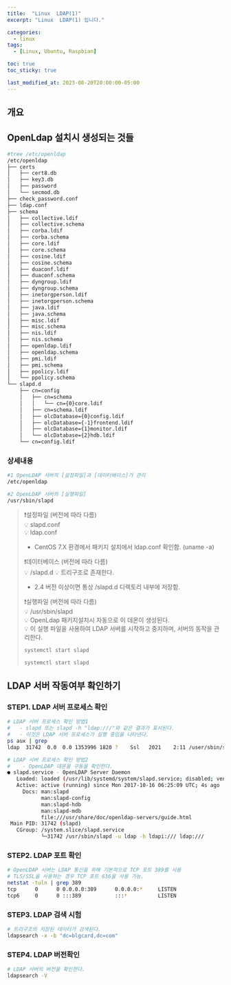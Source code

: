 ```yaml
---
title:  "Linux  LDAP(1)"
excerpt: "Linux  LDAP(1) 입니다."

categories:
  - linux
tags:
  - [Linux, Ubuntu, Raspbian]

toc: true
toc_sticky: true

last_modified_at: 2023-08-20T20:00:00-05:00
---
```


## 개요

## OpenLdap 설치시 생성되는 것들
```bash
#tree /etc/openldap
/etc/openldap
├── certs
│   ├── cert8.db
│   ├── key3.db
│   ├── password
│   └── secmod.db
├── check_password.conf
├── ldap.conf
├── schema
│   ├── collective.ldif
│   ├── collective.schema
│   ├── corba.ldif
│   ├── corba.schema
│   ├── core.ldif
│   ├── core.schema
│   ├── cosine.ldif
│   ├── cosine.schema
│   ├── duaconf.ldif
│   ├── duaconf.schema
│   ├── dyngroup.ldif
│   ├── dyngroup.schema
│   ├── inetorgperson.ldif
│   ├── inetorgperson.schema
│   ├── java.ldif
│   ├── java.schema
│   ├── misc.ldif
│   ├── misc.schema
│   ├── nis.ldif
│   ├── nis.schema
│   ├── openldap.ldif
│   ├── openldap.schema
│   ├── pmi.ldif
│   ├── pmi.schema
│   ├── ppolicy.ldif
│   └── ppolicy.schema
└── slapd.d
    ├── cn=config
    │   ├── cn=schema
    │   │   └── cn={0}core.ldif
    │   ├── cn=schema.ldif
    │   ├── olcDatabase={0}config.ldif
    │   ├── olcDatabase={-1}frontend.ldif
    │   ├── olcDatabase={1}monitor.ldif
    │   └── olcDatabase={2}hdb.ldif
    └── cn=config.ldif

```

### 상세내용
```bash
#1 OpenLDAP 서버의 [설정파일]과 [데이터베이스]가 관리
/etc/openldap 

#2 OpenLDAP 서버의 [실행파일]
/usr/sbin/slapd

```

> ❗설정파일 (버전에 따라 다름)  
> 💡 slapd.conf  
> 💡 ldap.conf  
>   - CentOS 7.X 환경에서 패키지 설치에서 ldap.conf 확인함. (uname -a)  
>   
> ❗데이터베이스 (버전에 따라 다름)  
> 💡 /slapd.d 
> 💡 트리구조로 존재한다.   
>   - 2.4 버전 이상이면 통상 /slapd.d 디렉토리 내부에 저장함.
>   
> ❗실행파일 (버전에 따라 다름)  
> 💡 /usr/sbin/slapd  
> 💡 OpenLdap 패키지설치시 자동으로 이 데몬이 생성된다.  
> 💡 이 실행 파일을 사용하여 LDAP 서버를 시작하고 중지하며, 서버의 동작을 관리한다.  
>    
> ```bash
> systemctl start slapd 
> 
> systemctl start slapd 
> ```



## LDAP 서버 작동여부 확인하기
### STEP1. LDAP 서버 프로세스 확인
```bash
# LDAP 서버 프로세스 확인 방법1
#   - slapd 또는 slapd -h "ldap:///"와 같은 결과가 표시된다. 
#   - 이것은 LDAP 서버 프로세스가 실행 중임을 나타낸다.
ps aux | grep
ldap  31742  0.0  0.0 1353996 1820 ?    Ssl   2021    2:11 /user/sbin/slapd -u ldap -h ldapi:/// ldap:///

```
  
```bash
# LDAP 서버 프로세스 확인 방법2
#    - OpenLDAP 데몬을 구동을 확인한다.
● slapd.service - OpenLDAP Server Daemon
   Loaded: loaded (/usr/lib/systemd/system/slapd.service; disabled; vendor preset: disabled)
   Active: active (running) since Mon 2017-10-16 06:25:09 UTC; 4s ago
     Docs: man:slapd
           man:slapd-config
           man:slapd-hdb
           man:slapd-mdb
           file:///usr/share/doc/openldap-servers/guide.html
 Main PID: 31742 (slapd)
   CGroup: /system.slice/slapd.service
           └─31742 /usr/sbin/slapd -u ldap -h ldapi:/// ldap:///

```


### STEP2. LDAP 포트 확인
```bash
# OpenLDAP 서버는 LDAP 통신을 위해 기본적으로 TCP 포트 389를 사용
# TLS/SSL을 사용하는 경우 TCP 포트 636을 사용 가능. 
netstat -tuln | grep 389
tcp      0      0 0.0.0.0:389      0.0.0.0:*     LISTEN
tcp6     0      0 :::389           :::*          LISTEN

```


### STEP3. LDAP 검색 시험
```bash
# 트리구조의 저장된 데이터가 검색된다.
ldapsearch -x -b "dc=blgcard,dc=com"

```


### STEP4. LDAP 버전확인
```bash
# LDAP 서버의 버전을 확인한다.
ldapsearch -V

```






